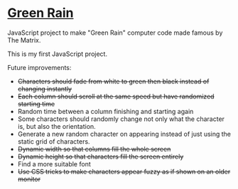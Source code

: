 # [Green Rain](https://adamjacobson.github.io/GreenRain/)
JavaScript project to make "Green Rain" computer code made famous by The Matrix.

This is my first JavaScript project.

Future improvements:
* ~~Characters should fade from white to green then black instead of changing instantly~~
* ~~Each column should scroll at the same speed but have randomized starting time~~
* Random time between a column finishing and starting again
* Some characters should randomly change not only what the character is, but also the orientation.
* Generate a new random character on appearing instead of just using the static grid of characters.
* ~~Dynamic width so that columns fill the whole screen~~
* ~~Dynamic height so that characters fill the screen entirely~~
* Find a more suitable font
* ~~Use CSS tricks to make characters appear fuzzy as if shown on an older monitor~~
